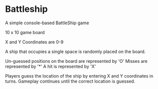 # Battleship

A simple console-based BattleShip game

10 x 10 game board

X and Y Coordinates are 0-9

A ship that occupies a single space is randomly placed on the board.

Un-guessed positions on the board are represented by 'O'
Misses are represented by '*'
A hit is represented by 'X'

Players guess the location of the ship by entering X and Y coordinates
in turns. Gameplay continues until the correct location is guessed.
